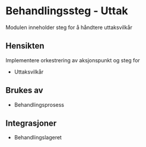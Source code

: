 # Behandlingssteg - Uttak

Modulen inneholder steg for å håndtere uttaksvilkår

## Hensikten
Implementere orkestrering av aksjonspunkt og steg for
* Uttaksvilkår

## Brukes av

* Behandlingsprosess

## Integrasjoner

* Behandlingslageret